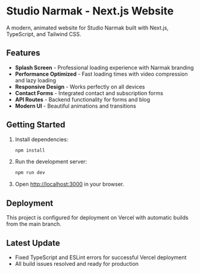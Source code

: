 # Studio Narmak - Next.js Website

A modern, animated website for Studio Narmak built with Next.js, TypeScript, and Tailwind CSS.

## Features

- **Splash Screen** - Professional loading experience with Narmak branding
- **Performance Optimized** - Fast loading times with video compression and lazy loading
- **Responsive Design** - Works perfectly on all devices
- **Contact Forms** - Integrated contact and subscription forms
- **API Routes** - Backend functionality for forms and blog
- **Modern UI** - Beautiful animations and transitions

## Getting Started

1. Install dependencies:
   ```bash
   npm install
   ```

2. Run the development server:
   ```bash
   npm run dev
   ```

3. Open [http://localhost:3000](http://localhost:3000) in your browser.

## Deployment

This project is configured for deployment on Vercel with automatic builds from the main branch.

## Latest Update

- Fixed TypeScript and ESLint errors for successful Vercel deployment
- All build issues resolved and ready for production
